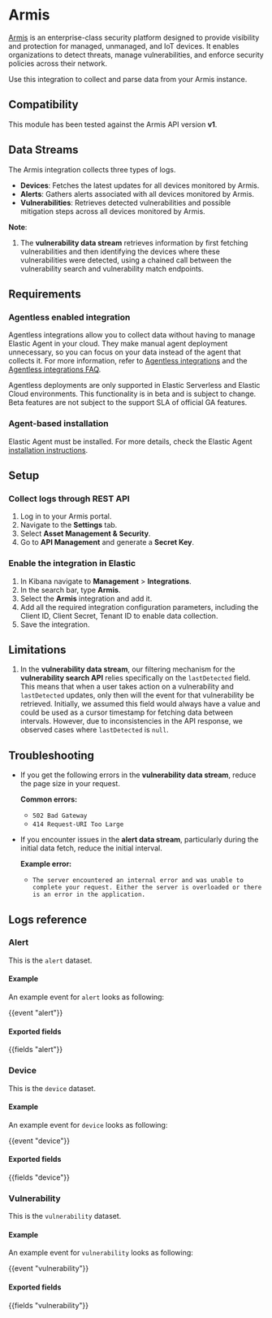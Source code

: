 # Armis

[Armis](https://www.armis.com/) is an enterprise-class security platform designed to provide visibility and protection for managed, unmanaged, and IoT devices. It enables organizations to detect threats, manage vulnerabilities, and enforce security policies across their network.

Use this integration to collect and parse data from your Armis instance.

## Compatibility

This module has been tested against the Armis API version **v1**.

## Data Streams

The Armis integration collects three types of logs.

- **Devices**: Fetches the latest updates for all devices monitored by Armis.
- **Alerts**: Gathers alerts associated with all devices monitored by Armis.
- **Vulnerabilities**: Retrieves detected vulnerabilities and possible mitigation steps across all devices monitored by Armis.

**Note**:

1. The **vulnerability data stream** retrieves information by first fetching vulnerabilities and then identifying the devices where these vulnerabilities were detected, using a chained call between the vulnerability search and vulnerability match endpoints.

## Requirements

### Agentless enabled integration

Agentless integrations allow you to collect data without having to manage Elastic Agent in your cloud. They make manual agent deployment unnecessary, so you can focus on your data instead of the agent that collects it. For more information, refer to [Agentless integrations](https://www.elastic.co/guide/en/serverless/current/security-agentless-integrations.html) and the [Agentless integrations FAQ](https://www.elastic.co/guide/en/serverless/current/agentless-integration-troubleshooting.html).

Agentless deployments are only supported in Elastic Serverless and Elastic Cloud environments.  This functionality is in beta and is subject to change. Beta features are not subject to the support SLA of official GA features.

### Agent-based installation

Elastic Agent must be installed. For more details, check the Elastic Agent [installation instructions](docs-content://reference/fleet/install-elastic-agents.md).

## Setup

### Collect logs through REST API

1. Log in to your Armis portal.
2. Navigate to the **Settings** tab.
3. Select **Asset Management & Security**.
4. Go to **API Management** and generate a **Secret Key**.

### Enable the integration in Elastic

1. In Kibana navigate to **Management** > **Integrations**.
2. In the search bar, type **Armis**.
3. Select the **Armis** integration and add it.
4. Add all the required integration configuration parameters, including the Client ID, Client Secret, Tenant ID to enable data collection.
5. Save the integration.

## Limitations

1. In the **vulnerability data stream**, our filtering mechanism for the **vulnerability search API** relies specifically on the `lastDetected` field. This means that when a user takes action on a vulnerability and `lastDetected` updates, only then will the event for that vulnerability be retrieved. Initially, we assumed this field would always have a value and could be used as a cursor timestamp for fetching data between intervals. However, due to inconsistencies in the API response, we observed cases where `lastDetected` is `null`.

## Troubleshooting

- If you get the following errors in the **vulnerability data stream**, reduce the page size in your request.

  **Common errors:**
  - `502 Bad Gateway`
  - `414 Request-URI Too Large`

- If you encounter issues in the **alert data stream**, particularly during the initial data fetch, reduce the initial interval.

  **Example error:**
  - `The server encountered an internal error and was unable to complete your request. Either the server is overloaded or there is an error in the application.`

## Logs reference

### Alert

This is the `alert` dataset.

#### Example

An example event for `alert` looks as following:

{{event "alert"}}

#### Exported fields

{{fields "alert"}}

### Device

This is the `device` dataset.

#### Example

An example event for `device` looks as following:

{{event "device"}}

#### Exported fields

{{fields "device"}}

### Vulnerability

This is the `vulnerability` dataset.

#### Example

An example event for `vulnerability` looks as following:

{{event "vulnerability"}}

#### Exported fields

{{fields "vulnerability"}}
